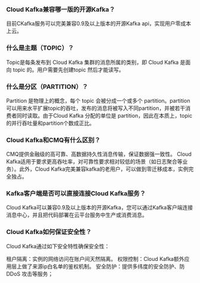 
### Cloud Kafka兼容哪一版的开源Kafka？
目前CKafka服务可以完美兼容0.9及以上版本的开源Kafka api，实现用户零成本上云。

### 什么是主题（TOPIC）？
Topic是每条发布到 Cloud Kafka 集群的消息所属的类别，即 Cloud Kafka 是面向 topic 的。用户需要先创建topic 然后才能读写。

### 什么是分区（PARTITION）？
Partition 是物理上的概念，每个 topic 会被分成一个或多个 partition。partition可以用来水平扩展topic的吞吐，发布的消息将被写入不同partition，并被若干消费者同时读取。由于Cloud Kafka 分配的单位是 partition，因此在本质上，topic的并行吞吐量和partition个数成正比。

### Cloud Kafka和CMQ有什么区别？
CMQ提供金融级的高可靠、高数据持久性消息传输，保证数据强一致性。
Cloud Kafka适用于要求更高吞吐率，对可靠性要求相对较低的场景（如日志聚合等业务）。此外，Cloud Kafka完美兼容kafka的老用户，可以做到零迁移成本，实例完全独占。

### Kafka客户端是否可以直接连接Cloud Kafka服务？
Cloud Kafka可以兼容0.9及以上版本的开源Kafka，您可以通过Kafka客户端连接消息中心，并且把代码部署在云平台服务中生产或消费消息。

### Cloud Kafka如何保证安全性？
Cloud Kafka通过如下安全特性确保安全性：

租户隔离：实例的网络访问在账户间天然隔离。
权限控制：Cloud Kafka额外应用层上做了来源ip白名单的鉴权机制。
安全防护：提供多纬度的安全防护、防 DDoS 攻击等服务；
